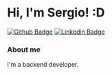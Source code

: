 # Hi, I'm Sergio! :D

[![Github Badge](https://img.shields.io/badge/-Github-000?style=flat-square&logo=Github&logoColor=white&link=https://github.com/sergiobsilva2505)](https://github.com/sergiobsilva2505)
[![Linkedin Badge](https://img.shields.io/badge/-LinkedIn-blue?style=flat-square&logo=Linkedin&logoColor=white&link=https://www.linkedin.com/in/sergio-bezerra-da-silva-programador-desenvolvedor/)](https://www.linkedin.com/in/sergio-bezerra-da-silva-programador-desenvolvedor/)

### About me
I'm a backend developer.
